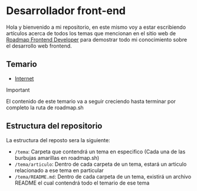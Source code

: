 # Desarrollador front-end

Hola y bienvenido a mi repositorio, en este mismo voy a estar escribiendo artículos acerca de todos los temas que mencionan en el sitio web de [Roadmap Frontend Developer](https://roadmap.sh/frontend) para demostrar todo mi conocimiento sobre el desarrollo web frontend.

## Temario
- [Internet](internet/README.md)

> [!IMPORTANT]
> El contenido de este temario va a seguir creciendo hasta terminar por completo la ruta de roadmap.sh

## Estructura del repositorio

La estructura del reposto sera la siguiente:
- `/tema`: Carpeta que contendrá un tema en especifico (Cada una de las burbujas amarillas en roadmap.sh)
- `/tema/articulo`: Dentro de cada carpeta de un tema, estará un articulo relacionado a ese tema en particular
- `/tema/README.md`: Dentro de cada carpeta de un tema, existirá un archivo README el cual contendrá todo el temario de ese tema